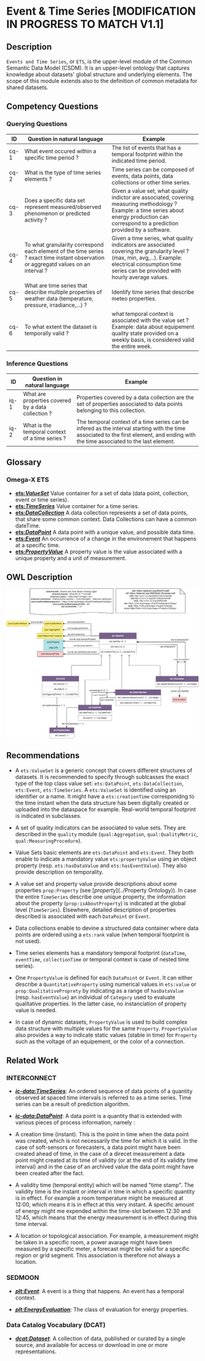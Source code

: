 # Event & Time Series  [MODIFICATION IN PROGRESS TO MATCH V1.1]

## Description
`Events and Time Series`, or `ETS`, is the upper-level module of the Common Semantic Data Model (CSDM). It is an upper-level ontology that captures knowledge about datasets' global structure and underlying elements.
The scope of this module extends also to the definition of common metadata for shared datasets.

## Competency Questions
### Querying Questions
| ID | Question in natural language | Example
|---|---|---|
| cq-1 | What event occured within a specific time period ? | The list of events that has a temporal footprint within the indicated time period. |
| cq-2 | What is the type of time series elements ?   | Time series can be composed of events, data points, data collections or other time series. |
| cq-3 | Does a specific data set represent measured/observed phenomenon or predicted activity ? | Given a value set, what quality indictor are associated, covering measuring methodology ? Example: a time series about energy production can correspond to a prediction provided by a software.  |
| cq-4 | To what granularity correspond each element of the time series ? exact time instant observation or aggregatd values on an interval ?  | Given a time series, what quality indicators are associated covering the granularity level ? (max, min, avg,...). Example: electrical consumption time series can be provided with hourly average values.  |
| cq-5 | What are time series that describe multiple properties of weather data (temperature, pressure, irradiance,...) ? | Identify time series that describe meteo properties. |
| cq-6 | To what extent the dataset is temporally valid ? | what temporal context is associated with the value set ? Example: data about equipement quality state provided on a weekly basis, is considered valid the entire week.  |
### Inference Questions
| ID | Question in natural language | Example
|---|---|---|
| iq-1 | What are properties covered by a data collection ? | Properties covered by a data collection are the set of properties associated to data points belonging to this collection. |
| iq-2 | What is the temporal context of a time series  ? | The temporal context of a time series can be infered as the interval starting with the time associated to the first element, and ending with the time associated to the last element. |

## Glossary
### Omega-X ETS
* [**ets:_ValueSet_**](https://w3id.org/omega-x/EventTimeSeriesOntology/ValueSet/)
Value container for a set of data (data point, collection, event or time series).
* [**ets:_TimeSeries_**](https://w3id.org/omega-x/EventTimeSeriesOntology/TimeSeries/)
Value container for a time series.
* [**ets:_DataCollection_**](https://w3id.org/omega-x/EventTimeSeriesOntology/DataCollection/)
A data collection represents a set of data points, that share some common context. Data Collections can have a common dateTime.
* [**ets:_DataPoint_**](https://w3id.org/omega-x/EventTimeSeriesOntology/DataPoint/)
A data point with a unique value, and possible data time.
* [**ets:_Event_**](https://w3id.org/omega-x/EventTimeSeriesOntology/Event/)
An occurrence of a change in the environement that happens at a specific time.
* [**ets:_PropertyValue_**](https://w3id.org/omega-x/EventTimeSeriesOntology/PropertyValue/)
A property value is the value associated with a unique property and a unit of measurement.
## OWL Description

![Diagram](./EventsTimeSeries.png)


## Recommendations
- A `ets:ValueSet` is a generic concept that covers different structures of datasets. It is recommended to specify through sublcasses the exact type of the top class value set: `ets:DataPoint`, `ets:DataCollection`, `ets:Event`, `ets:TimeSeries`. A `ets:ValueSet` is identified using an identifier or a name. It might have a `ets:creationTime` corresponidng to the time instant when the data structure has been digitally created or uploaded into the dataspace for example. Real-world temporal footprint is indicated in subclasses. 

- A set of quality indicators can be associated to value sets. They are described in the `quality` module (`qual:Aggregation`, `qual:QualityMetric`, `qual:MeasuringProcedure`).

- Value Sets basic elements are `ets:DataPoint` and `ets:Event`. They both enable to indicate a mandatory value `ets:propertyValue` using an object property (resp. `ets:hasDataValue` and `ets:hasEventValue`). They also provide description on temporality. 

- A value set and property value provide descriptions about some properties `prop:Property` (see [_property_](../Property Ontology)). In case the entire `TimeSeries` describe one unique property, the information about the property (`prop:isAboutProperty`) is indicated at the global level (`TimeSeries`). Elsewhere, detailed description of properties described is associated with each `DataPoint` or `Event`.

- Data collections enable to devine a structured data container where data points are ordered using a `ets:rank` value (when temporal footprint is not used). 

- Time series elements has a mandatory temporal footprint (`dataTime`, `eventTime`, `collectionTime` or temporal context is case of nested time series). 

- One `PropertyValue` is defined for each `DataPoint` or `Event`. It can either describe a `QuantitativeProperty` using numerical values in `ets:value` or `prop:QualitativeProprety` by indicating as a range of `hasDataValue` (resp. `hasEventValue`) an individual of `Category` used to evaluate qualitative properties. In the latter case, no instanciation of property value is needed. 

- In case of dynamic datasets, `PropertyValue` is used to build complex data structure with multiple values for the same `Property`. `PropertyValue` also provides a way to indicate static values (stable in time) for `Property` such as the voltage of an equipement, or the color of a connection. 

## Related Work

### INTERCONNECT
* [**_ic-data:TimeSeries_**](http://ontology.tno.nl/interconnect/datapoint#TimeSeries): An ordered sequence of data points of a quantity observed at spaced time intervals is referred to as a time series. Time series can be a result of prediction algorithm.

* [**_ic-data:DataPoint_**](http://ontology.tno.nl/interconnect/datapoint#DataPoint): A data point is a quantity that is extended with various pieces of process information, namely : 
- A creation time (instant). This is the point in time when the data point was created, which is not necessarily the time for which it is valid. In the case of soft-sensors or forecasters, a data point might have been created ahead of time, in the case of a direcet measurement a data point might created at its time of validity (or at the end of its validity time interval) and in the case of an archived value the data point might have been created after the fact.

 - A validity time (temporal entity) which will be named \"time stamp\". The validity time is the instant or interval in time in which a specific quantity is in effect. For example a room temperature might be measured at 12:00, which means it is in effect at this very instant. A specific amount of energy might me expended within the time-slot between 12:30 and 12:45, which means that the energy measurement is in effect during this time interval.

 - A location or topological association. For example, a measurement might be taken in a specific room, a power avarage might have been measured by a specific meter, a forecast might be valid for a specific region or grid segment. This association is therefore not always a location.


### SEDMOON
* [**_plt:Event_**](https://w3id.org/platoon/Event): A event is a thing that happens. An event has a temporal context. 

* [**_plt:EnergyEvaluation_**](https://w3id.org/platoon/EnergyEvaluation): The class of evaluation for energy properties.

### Data Catalog Vocabulary (DCAT)
* [**_dcat:Dataset_**](https://www.w3.org/ns/dcat#dataset): A collection of data, published or curated by a single source, and available for access or download in one or more representations.


